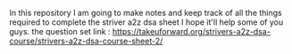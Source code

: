 In this repository I am going to make notes and keep track of
all the things required to complete the striver a2z dsa
sheet I hope it'll help some of you guys.
the question set link :
https://takeuforward.org/strivers-a2z-dsa-course/strivers-a2z-dsa-course-sheet-2/